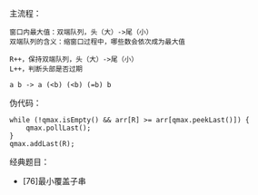 主流程：

    窗口内最大值：双端队列，头（大）->尾（小）
    双端队列的含义：缩窗口过程中，哪些数会依次成为最大值

    R++，保持双端队列，头（大）->尾（小）
    L++，判断头部是否过期

    a b -> a (<b) (<b) (=b) b

伪代码：

    while (!qmax.isEmpty() && arr[R] >= arr[qmax.peekLast()]) {
        qmax.pollLast();
    }
    qmax.addLast(R);

经典题目：

- [76]最小覆盖子串
